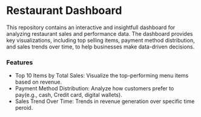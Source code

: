 # Restaurant Dashboard
This repository contains an interactive and insightfull dashboard for analyzing restaurant sales and performance data. The dashboard provides key visualizations, including top selling items, payment method distribution, and sales trends over time, to help businesses make data-driven decisions.

### Features
* Top 10 Items by Total Sales: Visualize the top-performing menu items based on revenue.
* Payment Method Distribution: Analyze how customers prefer to pay(e.g., cash, Credit card, digital wallets).
* Sales Trend Over Time: Trends in revenue generation over specific time peroid.
  
